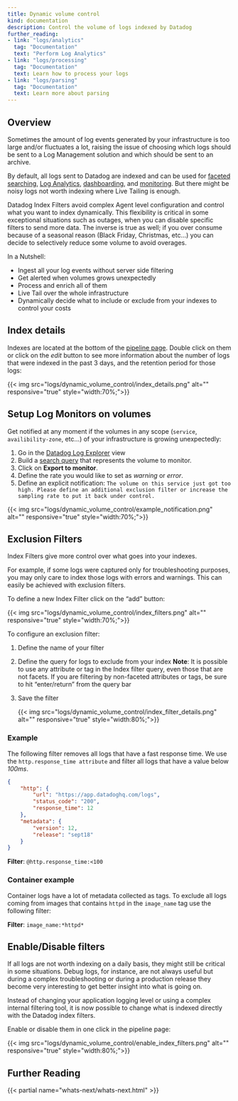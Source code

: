```yaml
---
title: Dynamic volume control
kind: documentation
description: Control the volume of logs indexed by Datadog
further_reading:
- link: "logs/analytics"
  tag: "Documentation"
  text: "Perform Log Analytics"
- link: "logs/processing"
  tag: "Documentation"
  text: Learn how to process your logs
- link: "logs/parsing"
  tag: "Documentation"
  text: Learn more about parsing
---
```


## Overview

Sometimes the amount of log events generated by your infrastructure is too large and/or fluctuates a lot, raising the issue of choosing which logs should be sent to a Log Management solution and which should be sent to an archive.

By default, all logs sent to Datadog are indexed and can be used for [faceted searching][1], [Log Analytics][2], [dashboarding][3], and [monitoring][4]. But there might be noisy logs not worth indexing where Live Tailing is enough.

Datadog Index Filters avoid complex Agent level configuration and control what you want to index dynamically. 
This flexibility is critical in some exceptional situations such as outages, when you can disable specific filters to send more data. The inverse is true as well; if you over consume because of a seasonal reason (Black Friday, Christmas, etc…) you can decide to selectively reduce some volume to avoid overages.

In a Nutshell:

* Ingest all your log events without server side filtering
* Get alerted when volumes grows unexpectedly
* Process and enrich all of them
* Live Tail over the whole infrastructure
* Dynamically decide what to include or exclude from your indexes to control your costs

## Index details

Indexes are located at the bottom of the [pipeline page][5]. Double click on them or click on the *edit* button to see more information about the number of logs that were indexed in the past 3 days, and the retention period for those logs:

{{< img src="logs/dynamic_volume_control/index_details.png" alt="" responsive="true" style="width:70%;">}}

## Setup Log Monitors on volumes

Get notified at any moment if the volumes in any scope (`service`, `availibility-zone`, etc…) of your infrastructure is growing unexpectedly:

1. Go in the [Datadog Log Explorer][6] view 
2. Build a [search query][7] that represents the volume to monitor. 
3. Click on **Export to monitor**.
4. Define the rate you would like to set as *warning* or *error*.
5. Define an explicit notification: `The volume on this service just got too high. Please define an additional exclusion filter or increase the sampling rate to put it back under control.`

{{< img src="logs/dynamic_volume_control/example_notification.png" alt="" responsive="true" style="width:70%;">}}

## Exclusion Filters

Index Filters give more control over what goes into your indexes.

For example, if some logs were captured only for troubleshooting purposes, you may only care to index those logs with errors and warnings. This can easily be achieved with exclusion filters.

To define a new Index Filter click on the “add” button:

{{< img src="logs/dynamic_volume_control/index_filters.png" alt="" responsive="true" style="width:70%;">}}

To configure an exclusion filter:

1. Define the name of your filter
2. Define the query for logs to exclude from your index
    **Note**: It is possible to use any attribute or tag in the Index filter query, even those that are not facets. If you are filtering by non-faceted attributes or tags, be sure to hit “enter/return” from the query bar
3. Save the filter

    {{< img src="logs/dynamic_volume_control/index_filter_details.png" alt="" responsive="true" style="width:80%;">}}

### Example

The following filter removes all logs that have a fast response time.
We use the `http.response_time attribute` and filter all logs that have a value below *100ms*.

```json
{
    "http": {
        "url": "https://app.datadoghq.com/logs",
        "status_code": "200",
        "response_time": 12
    },
    "metadata": {
        "version": 12,
        "release": "sept18"
    }
}
```

**Filter**: `@http.response_time:<100`

### Container example

Container logs have a lot of metadata collected as tags. To exclude all logs coming from images that contains `httpd` in the `image_name` tag use the following filter:

**Filter**: `image_name:*httpd*`

## Enable/Disable filters

If all logs are not worth indexing on a daily basis, they might still be critical in some situations.
Debug logs, for instance, are not always useful but during a complex troubleshooting or during a production release they become very interesting to get better insight into what is going on.

Instead of changing your application logging level or using a complex internal filtering tool, it is now possible to change what is indexed directly with the Datadog index filters.

Enable or disable them in one click in the pipeline page:

{{< img src="logs/dynamic_volume_control/enable_index_filters.png" alt="" responsive="true" style="width:80%;">}}

## Further Reading

{{< partial name="whats-next/whats-next.html" >}}

[1]: /logs/explore/#facets
[2]: /logs/analytics/
[3]: /logs/analytics/#dashboard
[4]: /monitors/monitor_types/log/
[5]: https://app.datadoghq.com/logs/pipelines
[6]: https://app.datadoghq.com/logs
[7]: /logs/explore/
